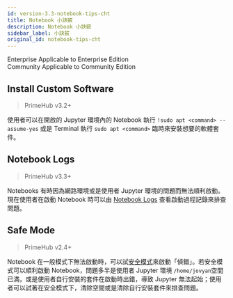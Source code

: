 ```yaml
---
id: version-3.3-notebook-tips-cht
title: Notebook 小訣竅
description: Notebook 小訣竅
sidebar_label: 小訣竅
original_id: notebook-tips-cht
---
```


<div class="label-sect">
  <div class="ee-only tooltip">Enterprise
    <span class="tooltiptext">Applicable to Enterprise Edition</span>
  </div>
  <div class="ce-only tooltip">Community
    <span class="tooltiptext">Applicable to Community Edition</span>
  </div>
</div>

## Install Custom Software

>PrimeHub v3.2+

使用者可以在開啟的 Jupyter 環境內的 Notebook 執行 `!sudo apt <command> --assume-yes` 或是 Terminal 執行 `sudo apt <command>` 臨時來安裝想要的軟體套件。

## Notebook Logs

>PrimeHub v3.3+

Notebooks 有時因為網路環境或是使用者 Jupyter 環境的問題而無法順利啟動。現在使用者在啟動 Notebook 時可以由 [Notebook Logs](quickstart/launch-project#notebook-logs) 查看啟動過程記錄來排查問題。


## Safe Mode

>PrimeHub v2.4+

Notebook 在一般模式下無法啟動時，可以試[安全模式](user-advanced-setting#safe-mode)來啟動「偵錯」。若安全模式可以順利啟動 Notebook，問題多半是使用者 Jupyter 環境 `/home/jovyan`空間已滿，或是使用者自行安裝的套件在啟動時出錯，導致 Jupyter 無法起始；使用者可以試著在安全模式下，清除空間或是清除自行安裝套件來排查問題。
